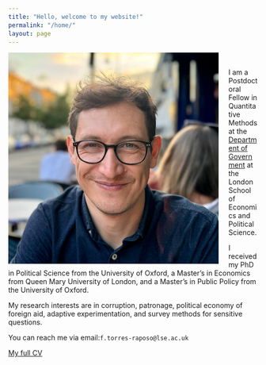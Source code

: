 ```yaml
---
title: "Hello, welcome to my website!"
permalink: "/home/"
layout: page
---
```


<img align="left" src="/Louisa.png" style="margin-right: 20px;">

<br> 

I am a Postdoctoral Fellow in Quantitative Methods at the [Department of Government](https://www.lse.ac.uk/government/people/academic-staff/felipe-torres-raposo) at the London School of Economics and Political Science.

I received my PhD in Political Science from the University of Oxford, a Master’s in Economics from Queen Mary University of London, and a Master’s in Public Policy from the University of Oxford.

My research interests are in corruption, patronage, political economy of foreign aid, adaptive experimentation, and survey methods for sensitive questions. 

You can reach me via email:`f.torres-raposo@lse.ac.uk`

[My full CV](https://www.dropbox.com/scl/fi/45oaks8oukalk1v3ibgqp/CV_Felipe_Raposo.pdf?rlkey=tb15r384zadgjndlvvbpv7ysg&dl=0) 



